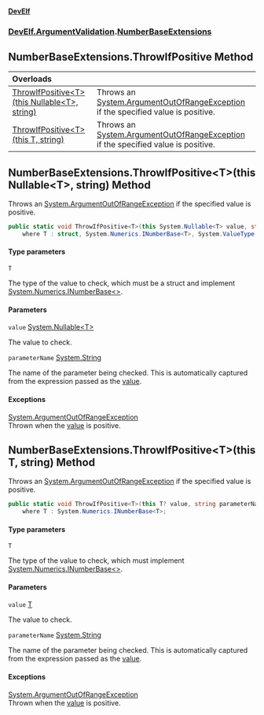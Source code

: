 #### [DevElf](README.md 'README')
### [DevElf\.ArgumentValidation](DevElf.ArgumentValidation.md 'DevElf\.ArgumentValidation').[NumberBaseExtensions](NumberBaseExtensions.md 'DevElf\.ArgumentValidation\.NumberBaseExtensions')

## NumberBaseExtensions\.ThrowIfPositive Method

| Overloads | |
| :--- | :--- |
| [ThrowIfPositive&lt;T&gt;\(this Nullable&lt;T&gt;, string\)](NumberBaseExtensions.ThrowIfPositive.md#DevElf.ArgumentValidation.NumberBaseExtensions.ThrowIfPositive_T_(thisSystem.Nullable_T_,string) 'DevElf\.ArgumentValidation\.NumberBaseExtensions\.ThrowIfPositive\<T\>\(this System\.Nullable\<T\>, string\)') | Throws an [System\.ArgumentOutOfRangeException](https://learn.microsoft.com/en-us/dotnet/api/system.argumentoutofrangeexception 'System\.ArgumentOutOfRangeException') if the specified value is positive\. |
| [ThrowIfPositive&lt;T&gt;\(this T, string\)](NumberBaseExtensions.ThrowIfPositive.md#DevElf.ArgumentValidation.NumberBaseExtensions.ThrowIfPositive_T_(thisT,string) 'DevElf\.ArgumentValidation\.NumberBaseExtensions\.ThrowIfPositive\<T\>\(this T, string\)') | Throws an [System\.ArgumentOutOfRangeException](https://learn.microsoft.com/en-us/dotnet/api/system.argumentoutofrangeexception 'System\.ArgumentOutOfRangeException') if the specified value is positive\. |

<a name='DevElf.ArgumentValidation.NumberBaseExtensions.ThrowIfPositive_T_(thisSystem.Nullable_T_,string)'></a>

## NumberBaseExtensions\.ThrowIfPositive\<T\>\(this Nullable\<T\>, string\) Method

Throws an [System\.ArgumentOutOfRangeException](https://learn.microsoft.com/en-us/dotnet/api/system.argumentoutofrangeexception 'System\.ArgumentOutOfRangeException') if the specified value is positive\.

```csharp
public static void ThrowIfPositive<T>(this System.Nullable<T> value, string parameterName=null)
    where T : struct, System.Numerics.INumberBase<T>, System.ValueType, System.ValueType;
```
#### Type parameters

<a name='DevElf.ArgumentValidation.NumberBaseExtensions.ThrowIfPositive_T_(thisSystem.Nullable_T_,string).T'></a>

`T`

The type of the value to check, which must be a struct and implement [System\.Numerics\.INumberBase&lt;&gt;](https://learn.microsoft.com/en-us/dotnet/api/system.numerics.inumberbase-1 'System\.Numerics\.INumberBase\`1')\.
#### Parameters

<a name='DevElf.ArgumentValidation.NumberBaseExtensions.ThrowIfPositive_T_(thisSystem.Nullable_T_,string).value'></a>

`value` [System\.Nullable&lt;](https://learn.microsoft.com/en-us/dotnet/api/system.nullable-1 'System\.Nullable\`1')[T](NumberBaseExtensions.md#DevElf.ArgumentValidation.NumberBaseExtensions.ThrowIfPositive_T_(thisSystem.Nullable_T_,string).T 'DevElf\.ArgumentValidation\.NumberBaseExtensions\.ThrowIfPositive\<T\>\(this System\.Nullable\<T\>, string\)\.T')[&gt;](https://learn.microsoft.com/en-us/dotnet/api/system.nullable-1 'System\.Nullable\`1')

The value to check\.

<a name='DevElf.ArgumentValidation.NumberBaseExtensions.ThrowIfPositive_T_(thisSystem.Nullable_T_,string).parameterName'></a>

`parameterName` [System\.String](https://learn.microsoft.com/en-us/dotnet/api/system.string 'System\.String')

The name of the parameter being checked\. This is automatically captured from the expression
passed as the [value](NumberBaseExtensions.md#DevElf.ArgumentValidation.NumberBaseExtensions.ThrowIfPositive_T_(thisSystem.Nullable_T_,string).value 'DevElf\.ArgumentValidation\.NumberBaseExtensions\.ThrowIfPositive\<T\>\(this System\.Nullable\<T\>, string\)\.value')\.

#### Exceptions

[System\.ArgumentOutOfRangeException](https://learn.microsoft.com/en-us/dotnet/api/system.argumentoutofrangeexception 'System\.ArgumentOutOfRangeException')  
Thrown when the [value](NumberBaseExtensions.md#DevElf.ArgumentValidation.NumberBaseExtensions.ThrowIfPositive_T_(thisSystem.Nullable_T_,string).value 'DevElf\.ArgumentValidation\.NumberBaseExtensions\.ThrowIfPositive\<T\>\(this System\.Nullable\<T\>, string\)\.value') is positive\.

<a name='DevElf.ArgumentValidation.NumberBaseExtensions.ThrowIfPositive_T_(thisT,string)'></a>

## NumberBaseExtensions\.ThrowIfPositive\<T\>\(this T, string\) Method

Throws an [System\.ArgumentOutOfRangeException](https://learn.microsoft.com/en-us/dotnet/api/system.argumentoutofrangeexception 'System\.ArgumentOutOfRangeException') if the specified value is positive\.

```csharp
public static void ThrowIfPositive<T>(this T? value, string parameterName=null)
    where T : System.Numerics.INumberBase<T>;
```
#### Type parameters

<a name='DevElf.ArgumentValidation.NumberBaseExtensions.ThrowIfPositive_T_(thisT,string).T'></a>

`T`

The type of the value to check, which must implement [System\.Numerics\.INumberBase&lt;&gt;](https://learn.microsoft.com/en-us/dotnet/api/system.numerics.inumberbase-1 'System\.Numerics\.INumberBase\`1')\.
#### Parameters

<a name='DevElf.ArgumentValidation.NumberBaseExtensions.ThrowIfPositive_T_(thisT,string).value'></a>

`value` [T](NumberBaseExtensions.md#DevElf.ArgumentValidation.NumberBaseExtensions.ThrowIfPositive_T_(thisT,string).T 'DevElf\.ArgumentValidation\.NumberBaseExtensions\.ThrowIfPositive\<T\>\(this T, string\)\.T')

The value to check\.

<a name='DevElf.ArgumentValidation.NumberBaseExtensions.ThrowIfPositive_T_(thisT,string).parameterName'></a>

`parameterName` [System\.String](https://learn.microsoft.com/en-us/dotnet/api/system.string 'System\.String')

The name of the parameter being checked\. This is automatically captured from the expression
passed as the [value](NumberBaseExtensions.md#DevElf.ArgumentValidation.NumberBaseExtensions.ThrowIfPositive_T_(thisT,string).value 'DevElf\.ArgumentValidation\.NumberBaseExtensions\.ThrowIfPositive\<T\>\(this T, string\)\.value')\.

#### Exceptions

[System\.ArgumentOutOfRangeException](https://learn.microsoft.com/en-us/dotnet/api/system.argumentoutofrangeexception 'System\.ArgumentOutOfRangeException')  
Thrown when the [value](NumberBaseExtensions.md#DevElf.ArgumentValidation.NumberBaseExtensions.ThrowIfPositive_T_(thisT,string).value 'DevElf\.ArgumentValidation\.NumberBaseExtensions\.ThrowIfPositive\<T\>\(this T, string\)\.value') is positive\.